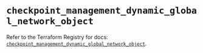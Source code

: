 # `checkpoint_management_dynamic_global_network_object`

Refer to the Terraform Registry for docs: [`checkpoint_management_dynamic_global_network_object`](https://registry.terraform.io/providers/checkpointsw/checkpoint/2.11.0/docs/resources/management_dynamic_global_network_object).
